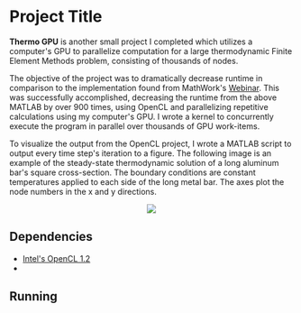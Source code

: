 # Project Title

**Thermo GPU** is another small project I completed which utilizes a computer's GPU to parallelize computation for a large thermodynamic Finite Element Methods problem, consisting of thousands of nodes. 

The objective of the project was to dramatically decrease runtime in comparison to the implementation found from MathWork's [Webinar](https://www.mathworks.com/videos/teaching-fluid-mechanics-and-heat-transfer-with-interactive-matlab-apps-81962.html). This was successfully accomplished, decreasing the runtime from the above MATLAB by over 900 times, using OpenCL and parallelizing repetitive calculations using my computer's GPU. I wrote a kernel to concurrently execute the program in parallel over thousands of GPU work-items.

To visualize the output from the OpenCL project, I wrote a MATLAB script to output every time step's iteration to a figure. The following image is an example of the steady-state thermodynamic solution of a long aluminum bar's square cross-section. The boundary conditions are constant temperatures applied to each side of the long metal bar. The axes plot the node numbers in the x and y directions.


<p align="center"> 
<img src="https://github.com/k22jung/thermo_gpu/blob/master/thermoDisplay/steady-state.png">
</p>


## Dependencies

- [Intel's OpenCL 1.2](https://software.intel.com/en-us/intel-opencl)
- 

## Running
